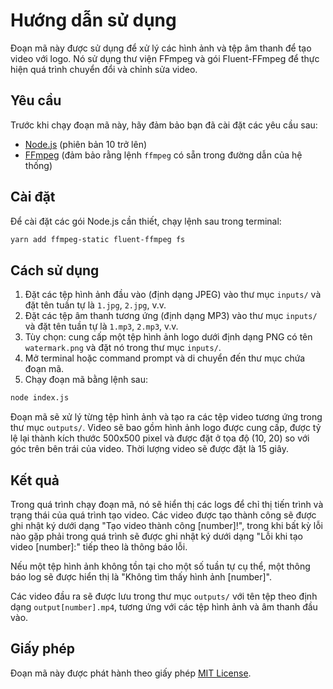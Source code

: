 # Hướng dẫn sử dụng

Đoạn mã này được sử dụng để xử lý các hình ảnh và tệp âm thanh để tạo video với logo. Nó sử dụng thư viện FFmpeg và gói Fluent-FFmpeg để thực hiện quá trình chuyển đổi và chỉnh sửa video.

## Yêu cầu

Trước khi chạy đoạn mã này, hãy đảm bảo bạn đã cài đặt các yêu cầu sau:

- [Node.js](https://nodejs.org) (phiên bản 10 trở lên)
- [FFmpeg](https://ffmpeg.org) (đảm bảo rằng lệnh `ffmpeg` có sẵn trong đường dẫn của hệ thống)

## Cài đặt

Để cài đặt các gói Node.js cần thiết, chạy lệnh sau trong terminal:

```bash
yarn add ffmpeg-static fluent-ffmpeg fs
```

## Cách sử dụng

1. Đặt các tệp hình ảnh đầu vào (định dạng JPEG) vào thư mục `inputs/` và đặt tên tuần tự là `1.jpg`, `2.jpg`, v.v.
2. Đặt các tệp âm thanh tương ứng (định dạng MP3) vào thư mục `inputs/` và đặt tên tuần tự là `1.mp3`, `2.mp3`, v.v.
3. Tùy chọn: cung cấp một tệp hình ảnh logo dưới định dạng PNG có tên `watermark.png` và đặt nó trong thư mục `inputs/`.
4. Mở terminal hoặc command prompt và di chuyển đến thư mục chứa đoạn mã.
5. Chạy đoạn mã bằng lệnh sau:

```bash
node index.js
```

Đoạn mã sẽ xử lý từng tệp hình ảnh và tạo ra các tệp video tương ứng trong thư mục `outputs/`. Video sẽ bao gồm hình ảnh logo được cung cấp, được tỷ lệ lại thành kích thước 500x500 pixel và được đặt ở tọa độ (10, 20) so với góc trên bên trái của video. Thời lượng video sẽ được đặt là 15 giây.

## Kết quả

Trong quá trình chạy đoạn mã, nó sẽ hiển thị các logs để chỉ thị tiến trình và trạng thái của quá trình tạo video. Các video được tạo thành công sẽ được ghi nhật ký dưới dạng "Tạo video thành công [number]!", trong khi bất kỳ lỗi nào gặp phải trong quá trình sẽ được ghi nhật ký dưới dạng "Lỗi khi tạo video [number]:" tiếp theo là thông báo lỗi.

Nếu một tệp hình ảnh không tồn tại cho một số tuần tự cụ thể, một thông báo log sẽ được hiển thị là "Không tìm thấy hình ảnh [number]".

Các video đầu ra sẽ được lưu trong thư mục `outputs/` với tên tệp theo định dạng `output[number].mp4`, tương ứng với các tệp hình ảnh và âm thanh đầu vào.

## Giấy phép

Đoạn mã này được phát hành theo giấy phép [MIT License](LICENSE).
